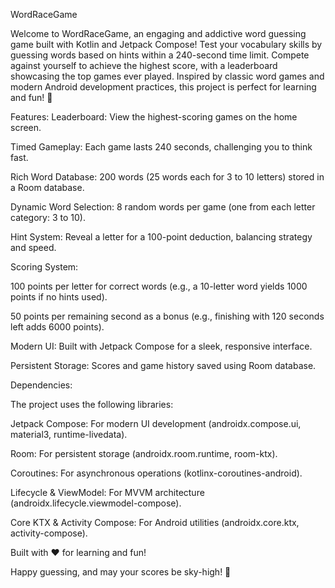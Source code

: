 WordRaceGame

Welcome to WordRaceGame, an engaging and addictive word guessing game built with Kotlin and Jetpack Compose!
Test your vocabulary skills by guessing words based on hints within a 240-second time limit.
Compete against yourself to achieve the highest score, with a leaderboard showcasing the top games ever played.
Inspired by classic word games and modern Android development practices, this project is perfect for learning and fun! 🚀

Features:
Leaderboard: View the highest-scoring games on the home screen.

Timed Gameplay: Each game lasts 240 seconds, challenging you to think fast.

Rich Word Database: 200 words (25 words each for 3 to 10 letters) stored in a Room database.

Dynamic Word Selection: 8 random words per game (one from each letter category: 3 to 10).

Hint System: Reveal a letter for a 100-point deduction, balancing strategy and speed.


Scoring System:

100 points per letter for correct words (e.g., a 10-letter word yields 1000 points if no hints used).

50 points per remaining second as a bonus (e.g., finishing with 120 seconds left adds 6000 points).

Modern UI: Built with Jetpack Compose for a sleek, responsive interface.

Persistent Storage: Scores and game history saved using Room database.



Dependencies:

The project uses the following libraries:


Jetpack Compose: For modern UI development (androidx.compose.ui, material3, runtime-livedata).

Room: For persistent storage (androidx.room.runtime, room-ktx).

Coroutines: For asynchronous operations (kotlinx-coroutines-android).

Lifecycle & ViewModel: For MVVM architecture (androidx.lifecycle.viewmodel-compose).

Core KTX & Activity Compose: For Android utilities (androidx.core.ktx, activity-compose).




Built with ❤️ for learning and fun!

Happy guessing, and may your scores be sky-high! 🚀
